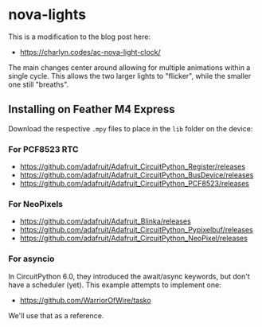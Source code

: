 # nova-lights

This is a modification to the blog post here:
- https://charlyn.codes/ac-nova-light-clock/

The main changes center around allowing for multiple animations within a single cycle. This allows the two 
larger lights to "flicker", while the smaller one still "breaths".

## Installing on Feather M4 Express

Download the respective `.mpy` files to place in the `lib` folder on the device:

### For PCF8523 RTC
- https://github.com/adafruit/Adafruit_CircuitPython_Register/releases
- https://github.com/adafruit/Adafruit_CircuitPython_BusDevice/releases
- https://github.com/adafruit/Adafruit_CircuitPython_PCF8523/releases

### For NeoPixels
- https://github.com/adafruit/Adafruit_Blinka/releases
- https://github.com/adafruit/Adafruit_CircuitPython_Pypixelbuf/releases
- https://github.com/adafruit/Adafruit_CircuitPython_NeoPixel/releases

### For asyncio
In CircuitPython 6.0, they introduced the await/async keywords, but don't have a scheduler (yet). This example attempts to 
implement one:
- https://github.com/WarriorOfWire/tasko

We'll use that as a reference.